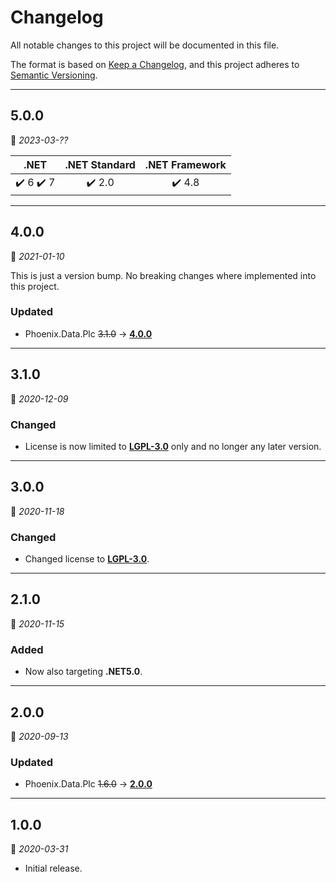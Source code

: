 ﻿# Changelog

All notable changes to this project will be documented in this file.

The format is based on [Keep a Changelog](https://keepachangelog.com/en/1.0.0/), and this project adheres to [Semantic Versioning](https://semver.org/spec/v2.0.0.html).
___

## 5.0.0

:calendar: _2023-03-??_

|                   .NET                    |     .NET Standard      |     .NET Framework     |
| :---------------------------------------: | :--------------------: | :--------------------: |
| :heavy_check_mark: 6 :heavy_check_mark: 7 | :heavy_check_mark: 2.0 | :heavy_check_mark: 4.8 |
___

## 4.0.0

:calendar: _2021-01-10_

This is just a version bump. No breaking changes where implemented into this project.

### Updated

- Phoenix.Data.Plc ~~3.1.0~~ → [**4.0.0**](..\..\Plc\⬙\CHANGELOG.md)
___

## 3.1.0

:calendar: _2020-12-09_

### Changed

- License is now limited to [**LGPL-3.0**](https://www.gnu.org/licenses/lgpl-3.0.html) only and no longer any later version.
___

## 3.0.0

:calendar: _2020-11-18_

### Changed

- Changed license to [**LGPL-3.0**](https://www.gnu.org/licenses/lgpl-3.0.html).
___

## 2.1.0

:calendar: _2020-11-15_

### Added

- Now also targeting **.NET5.0**.
___

## 2.0.0

:calendar: _2020-09-13_

### Updated

- Phoenix.Data.Plc ~~1.6.0~~ → [**2.0.0**](..\..\Plc\⬙\CHANGELOG.md)
___

## 1.0.0

:calendar: _2020-03-31_

- Initial release.